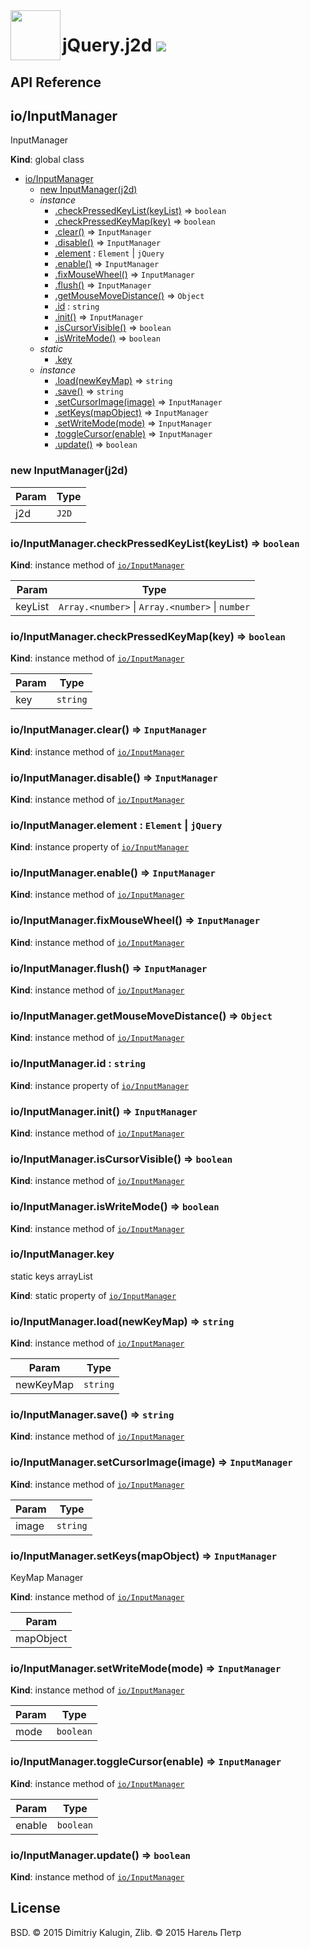 <img src="https://github.com/fsggs/jquery.j2d/blob/0.2.0-dev/src/img/logo.png?raw=true" align="left" width="80"/>
<h1 align="left">jQuery.j2d <a href="https://www.versioneye.com/user/projects/56afa5f63d82b9003761dfc8">
    <img src="https://www.versioneye.com/user/projects/56afa5f63d82b9003761dfc8/badge.svg?style=flat"/></a></h1>


## API Reference

<a name="io/InputManager"></a>

## io/InputManager
InputManager

**Kind**: global class  

* [io/InputManager](#io/InputManager)
    * [new InputManager(j2d)](#new_io/InputManager_new)
    * _instance_
        * [.checkPressedKeyList(keyList)](#io/InputManager+checkPressedKeyList) ⇒ <code>boolean</code>
        * [.checkPressedKeyMap(key)](#io/InputManager+checkPressedKeyMap) ⇒ <code>boolean</code>
        * [.clear()](#io/InputManager+clear) ⇒ <code>InputManager</code>
        * [.disable()](#io/InputManager+disable) ⇒ <code>InputManager</code>
        * [.element](#io/InputManager+element) : <code>Element</code> &#124; <code>jQuery</code>
        * [.enable()](#io/InputManager+enable) ⇒ <code>InputManager</code>
        * [.fixMouseWheel()](#io/InputManager+fixMouseWheel) ⇒ <code>InputManager</code>
        * [.flush()](#io/InputManager+flush) ⇒ <code>InputManager</code>
        * [.getMouseMoveDistance()](#io/InputManager+getMouseMoveDistance) ⇒ <code>Object</code>
        * [.id](#io/InputManager+id) : <code>string</code>
        * [.init()](#io/InputManager+init) ⇒ <code>InputManager</code>
        * [.isCursorVisible()](#io/InputManager+isCursorVisible) ⇒ <code>boolean</code>
        * [.isWriteMode()](#io/InputManager+isWriteMode) ⇒ <code>boolean</code>
    * _static_
        * [.key](#io/InputManager.key)
    * _instance_
        * [.load(newKeyMap)](#io/InputManager+load) ⇒ <code>string</code>
        * [.save()](#io/InputManager+save) ⇒ <code>string</code>
        * [.setCursorImage(image)](#io/InputManager+setCursorImage) ⇒ <code>InputManager</code>
        * [.setKeys(mapObject)](#io/InputManager+setKeys) ⇒ <code>InputManager</code>
        * [.setWriteMode(mode)](#io/InputManager+setWriteMode) ⇒ <code>InputManager</code>
        * [.toggleCursor(enable)](#io/InputManager+toggleCursor) ⇒ <code>InputManager</code>
        * [.update()](#io/InputManager+update) ⇒ <code>boolean</code>

<a name="new_io/InputManager_new"></a>

### new InputManager(j2d)

| Param | Type |
| --- | --- |
| j2d | <code>J2D</code> | 

<a name="io/InputManager+checkPressedKeyList"></a>

### io/InputManager.checkPressedKeyList(keyList) ⇒ <code>boolean</code>
**Kind**: instance method of <code>[io/InputManager](#io/InputManager)</code>  

| Param | Type |
| --- | --- |
| keyList | <code>Array.&lt;number&gt;</code> &#124; <code>Array.&lt;number&gt;</code> &#124; <code>number</code> | 

<a name="io/InputManager+checkPressedKeyMap"></a>

### io/InputManager.checkPressedKeyMap(key) ⇒ <code>boolean</code>
**Kind**: instance method of <code>[io/InputManager](#io/InputManager)</code>  

| Param | Type |
| --- | --- |
| key | <code>string</code> | 

<a name="io/InputManager+clear"></a>

### io/InputManager.clear() ⇒ <code>InputManager</code>
**Kind**: instance method of <code>[io/InputManager](#io/InputManager)</code>  
<a name="io/InputManager+disable"></a>

### io/InputManager.disable() ⇒ <code>InputManager</code>
**Kind**: instance method of <code>[io/InputManager](#io/InputManager)</code>  
<a name="io/InputManager+element"></a>

### io/InputManager.element : <code>Element</code> &#124; <code>jQuery</code>
**Kind**: instance property of <code>[io/InputManager](#io/InputManager)</code>  
<a name="io/InputManager+enable"></a>

### io/InputManager.enable() ⇒ <code>InputManager</code>
**Kind**: instance method of <code>[io/InputManager](#io/InputManager)</code>  
<a name="io/InputManager+fixMouseWheel"></a>

### io/InputManager.fixMouseWheel() ⇒ <code>InputManager</code>
**Kind**: instance method of <code>[io/InputManager](#io/InputManager)</code>  
<a name="io/InputManager+flush"></a>

### io/InputManager.flush() ⇒ <code>InputManager</code>
**Kind**: instance method of <code>[io/InputManager](#io/InputManager)</code>  
<a name="io/InputManager+getMouseMoveDistance"></a>

### io/InputManager.getMouseMoveDistance() ⇒ <code>Object</code>
**Kind**: instance method of <code>[io/InputManager](#io/InputManager)</code>  
<a name="io/InputManager+id"></a>

### io/InputManager.id : <code>string</code>
**Kind**: instance property of <code>[io/InputManager](#io/InputManager)</code>  
<a name="io/InputManager+init"></a>

### io/InputManager.init() ⇒ <code>InputManager</code>
**Kind**: instance method of <code>[io/InputManager](#io/InputManager)</code>  
<a name="io/InputManager+isCursorVisible"></a>

### io/InputManager.isCursorVisible() ⇒ <code>boolean</code>
**Kind**: instance method of <code>[io/InputManager](#io/InputManager)</code>  
<a name="io/InputManager+isWriteMode"></a>

### io/InputManager.isWriteMode() ⇒ <code>boolean</code>
**Kind**: instance method of <code>[io/InputManager](#io/InputManager)</code>  
<a name="io/InputManager.key"></a>

### io/InputManager.key
static keys arrayList

**Kind**: static property of <code>[io/InputManager](#io/InputManager)</code>  
<a name="io/InputManager+load"></a>

### io/InputManager.load(newKeyMap) ⇒ <code>string</code>
**Kind**: instance method of <code>[io/InputManager](#io/InputManager)</code>  

| Param | Type |
| --- | --- |
| newKeyMap | <code>string</code> | 

<a name="io/InputManager+save"></a>

### io/InputManager.save() ⇒ <code>string</code>
**Kind**: instance method of <code>[io/InputManager](#io/InputManager)</code>  
<a name="io/InputManager+setCursorImage"></a>

### io/InputManager.setCursorImage(image) ⇒ <code>InputManager</code>
**Kind**: instance method of <code>[io/InputManager](#io/InputManager)</code>  

| Param | Type |
| --- | --- |
| image | <code>string</code> | 

<a name="io/InputManager+setKeys"></a>

### io/InputManager.setKeys(mapObject) ⇒ <code>InputManager</code>
KeyMap Manager

**Kind**: instance method of <code>[io/InputManager](#io/InputManager)</code>  

| Param |
| --- |
| mapObject | 

<a name="io/InputManager+setWriteMode"></a>

### io/InputManager.setWriteMode(mode) ⇒ <code>InputManager</code>
**Kind**: instance method of <code>[io/InputManager](#io/InputManager)</code>  

| Param | Type |
| --- | --- |
| mode | <code>boolean</code> | 

<a name="io/InputManager+toggleCursor"></a>

### io/InputManager.toggleCursor(enable) ⇒ <code>InputManager</code>
**Kind**: instance method of <code>[io/InputManager](#io/InputManager)</code>  

| Param | Type |
| --- | --- |
| enable | <code>boolean</code> | 

<a name="io/InputManager+update"></a>

### io/InputManager.update() ⇒ <code>boolean</code>
**Kind**: instance method of <code>[io/InputManager](#io/InputManager)</code>  

## License

BSD. © 2015 Dimitriy Kalugin, Zlib. © 2015 Нагель Петр

